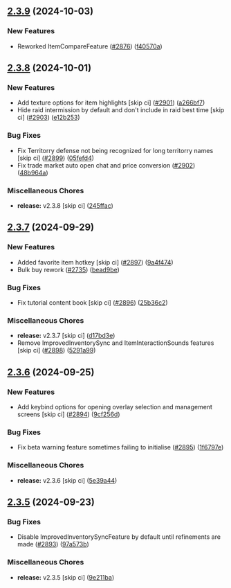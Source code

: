 ## [2.3.9](https://github.com/Wynntils/Wynntils/compare/v2.3.8...v2.3.9) (2024-10-03)


### New Features

* Reworked ItemCompareFeature ([#2876](https://github.com/Wynntils/Wynntils/issues/2876)) ([f40570a](https://github.com/Wynntils/Wynntils/commit/f40570a4cc31401fa9b20eee5dd783d88868ceac))

## [2.3.8](https://github.com/Wynntils/Wynntils/compare/v2.3.7...v2.3.8) (2024-10-01)


### New Features

* Add texture options for item highlights [skip ci] ([#2901](https://github.com/Wynntils/Wynntils/issues/2901)) ([a266bf7](https://github.com/Wynntils/Wynntils/commit/a266bf79e48a534a7cb626afe34add7a27a2e3ca))
* Hide raid intermission by default and don't include in raid best time [skip ci] ([#2903](https://github.com/Wynntils/Wynntils/issues/2903)) ([e12b253](https://github.com/Wynntils/Wynntils/commit/e12b25371aab4db3984afd2dc3c8236d06d5cfaa))


### Bug Fixes

* Fix Territorry defense not being recognized for long territorry names [skip ci] ([#2899](https://github.com/Wynntils/Wynntils/issues/2899)) ([05fefd4](https://github.com/Wynntils/Wynntils/commit/05fefd4a93ba03334e8c2605c9ef721c823d0b21))
* Fix trade market auto open chat and price conversion ([#2902](https://github.com/Wynntils/Wynntils/issues/2902)) ([48b964a](https://github.com/Wynntils/Wynntils/commit/48b964a562e5c4758e7298753bd51ed1d6b31226))


### Miscellaneous Chores

* **release:** v2.3.8 [skip ci] ([245ffac](https://github.com/Wynntils/Wynntils/commit/245fface0d92b4b0d9e964706c35faa4b515e119))

## [2.3.7](https://github.com/Wynntils/Wynntils/compare/v2.3.6...v2.3.7) (2024-09-29)


### New Features

* Added favorite item hotkey [skip ci] ([#2897](https://github.com/Wynntils/Wynntils/issues/2897)) ([9a4f474](https://github.com/Wynntils/Wynntils/commit/9a4f474bb1e1923eab7fdfeb0ed72302b52a037a))
* Bulk buy rework ([#2735](https://github.com/Wynntils/Wynntils/issues/2735)) ([bead9be](https://github.com/Wynntils/Wynntils/commit/bead9be41230541daa760ff9533137061bbdd3d6))


### Bug Fixes

* Fix tutorial content book [skip ci] ([#2896](https://github.com/Wynntils/Wynntils/issues/2896)) ([25b36c2](https://github.com/Wynntils/Wynntils/commit/25b36c28905423528353d75b2a27ff71689ec705))


### Miscellaneous Chores

* **release:** v2.3.7 [skip ci] ([d17bd3e](https://github.com/Wynntils/Wynntils/commit/d17bd3eda12bab8490755dbc533d6599515985f6))
* Remove ImprovedInventorySync and ItemInteractionSounds features [skip ci] ([#2898](https://github.com/Wynntils/Wynntils/issues/2898)) ([5291a99](https://github.com/Wynntils/Wynntils/commit/5291a99f6971196edbc35241b8fd27186800e309))

## [2.3.6](https://github.com/Wynntils/Wynntils/compare/v2.3.5...v2.3.6) (2024-09-25)


### New Features

* Add keybind options for opening overlay selection and management screens [skip ci] ([#2894](https://github.com/Wynntils/Wynntils/issues/2894)) ([9cf256d](https://github.com/Wynntils/Wynntils/commit/9cf256d6a452b5d4fff862a38c01ce2528c089c2))


### Bug Fixes

* Fix beta warning feature sometimes failing to initialise ([#2895](https://github.com/Wynntils/Wynntils/issues/2895)) ([1f6797e](https://github.com/Wynntils/Wynntils/commit/1f6797ea442f0c3f9fa2ea15d969ff272ed34166))


### Miscellaneous Chores

* **release:** v2.3.6 [skip ci] ([5e39a44](https://github.com/Wynntils/Wynntils/commit/5e39a448f3a2313c342699b8589d28773d364683))

## [2.3.5](https://github.com/Wynntils/Wynntils/compare/v2.3.4...v2.3.5) (2024-09-23)


### Bug Fixes

* Disable ImprovedInventorySyncFeature by default until refinements are made ([#2893](https://github.com/Wynntils/Wynntils/issues/2893)) ([97a573b](https://github.com/Wynntils/Wynntils/commit/97a573bacaa1658945c8b94d7b78fc84a28cddc4))


### Miscellaneous Chores

* **release:** v2.3.5 [skip ci] ([9e211ba](https://github.com/Wynntils/Wynntils/commit/9e211baf0d6065a476dd0dfd6fb6447c18ab10b3))


